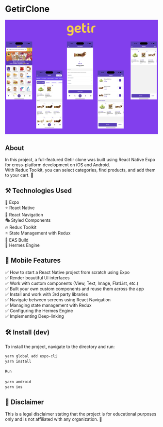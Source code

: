 # GetirClone

![Getir Clone](./assets/getirimage.png)

## About

In this project, a full-featured Getir clone was built using React Native Expo for cross-platform development on iOS and Android.  
With Redux Toolkit, you can select categories, find products, and add them to your cart. 🚀

## ⚒️ Technologies Used

🔼 Expo  
⭐️ React Native  
🔗 React Navigation  
🎭 Styled Components  
🔥 Redux Toolkit  
⭐️ State Management with Redux  
🔗 EAS Build  
🔼 Hermes Engine

## 📱 Mobile Features

✅ How to start a React Native project from scratch using Expo  
✅ Render beautiful UI interfaces  
✅ Work with custom components (View, Text, Image, FlatList, etc.)  
✅ Built your own custom components and reuse them across the app  
✅ Install and work with 3rd party libraries  
✅ Navigate between screens using React Navigation  
✅ Managing state management with Redux  
✅ Configuring the Hermes Engine  
✅ Implementing Deep-linking

## 🛠️ Install (dev)

To install the project, navigate to the directory and run:

```sh
yarn global add expo-cli
yarn install

Run

yarn android
yarn ios

```

## 🚨 Disclaimer

This is a legal disclaimer stating that the project is for educational purposes only and is not affiliated with any organization. 🚀
